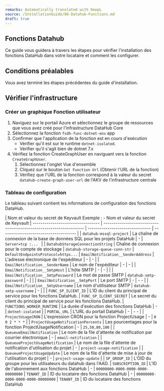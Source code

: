 ```yaml
---
remarks: Automatically translated with DeepL
source: /InstallationGuide/06-Datahub-Functions.md
draft: true
---
```


## Fonctions Datahub

Ce guide vous guidera à travers les étapes pour vérifier l'installation des fonctions DataHub dans votre locataire et comment les configurer.

## Conditions préalables

Vous avez terminé les étapes précédentes du guide d'installation.

## Vérifier l'infrastructure

### Créer un graphique Fonction utilisateur

1. Naviguez sur le portail Azure et sélectionnez le groupe de ressources que vous avez créé pour l'infrastructure DataHub Core
1. Sélectionnez la fonction `fsdh-func-dotnet-env` app
1. Confirmer que l'application de la fonction est en cours d'exécution
   - Vérifier qu'il est sur le runtime `dotnet-isolated`.
   - Vérifier qu'il s'agit bien de dotnet 7.x
1. Vérifiez la fonction CreateGraphUser en naviguant vers la fonction `CreateGraphUser`.
   1. Sélectionnez l'onglet Vue d'ensemble
   1. Cliquez sur le bouton `Get Function Url` (Obtenir l'URL de la fonction)
   1. Vérifiez que l'URL de la fonction correspond à la valeur du secret `datahub-create-graph-user-url` de l'AKV de l'infrastructure centrale

### Tableau de configuration

Le tableau suivant contient les informations de configuration des fonctions DataHub.

| Nom et valeur du secret de Keyvault Exemple : - Nom et valeur du secret de Keyvault
| ---------------------------------- | -------------------------------------------------------------------- | -------------------------------- | -------------------------------------- |
| `datahub-mssql-project` | La chaîne de connexion de la base de données SQL pour les projets DataHub | - | `Server=tcp :... ` |
| `DatahubStorageConnectionString` | Chaîne de connexion pour le compte de stockage | `datahub-storage-queue-conn-str` | `DefaultEndpointsProtocol=https...` |
`EmailNotification__SenderAddress` | L'adresse électronique de l'expéditeur | - | - | |
`EmailNotification__SenderName` | Le nom de l'expéditeur | - | - | |
`EmailNotification__SmtpHost` | L'hôte SMTP | - | - | |
| `EmailNotification__SmtpPassword` | Le mot de passe SMTP | `datahub-smtp-password` | - | |
| `EmailNotification__SmtpPort` | Le port SMTP | - | - - |
| `EmailNotification__SmtpUsername` | Le nom d'utilisateur SMTP | `datahub-smtp-username` | - | |
| `FUNC_SP_ILCENT_ID` | L'ID du client du principal de service pour les fonctions DataHub.
| `FUNC_SP_ILCENT_SECRET` | Le secret du client du principal de service pour les fonctions DataHub.
| `FUNCTIONS_WORKER_RUNTIME` | La durée d'exécution des fonctions DataHub | - | `dotnet-isolated` |
| `PORTAL_URL` | L'URL du portail DataHub | - | - - |
| `ProjectUsageCRON` | L'expression CRON pour la fonction ProjectUsage | - | `0 0 2 * * *` |
| `ProjectUsageNotificationPercents` | Les pourcentages pour la fonction ProjectUsageNotification | - | `25,50,80,100` |
| `QueueueEmailNotification` | Le nom de la file d'attente de notification par courrier électronique | - | `email-notification` |
| `QueueueProjectUsageNotification` | Le nom de la file d'attente de notification d'utilisation du projet | - | `project-usage-notification` |
| `QueueueProjectUsageUpdate` | Le nom de la file d'attente de mise à jour de l'utilisation du projet | - | `project-usage-update` |
| `SP_GROUP_ID` | L'OID du groupe pour les utilisateurs du datahub dans l'AAD.
| `SUBSCRIPTION_ID` | L'ID de l'abonnement aux fonctions DataHub | - | `00000000-0000-0000-0000-00000000` |
`TENANT_ID` | ID du locataire des fonctions DataHub | - | `00000000-0000-0000-0000-00000000` | `TENANT_ID` | ID du locataire des fonctions DataHub

